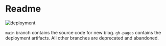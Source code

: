 # Readme

![deployment](https://github.com/umstek/umstek.github.io/workflows/prod-deploy/badge.svg)

`main` branch contains the source code for new blog. `gh-pages` contains the deployment artifacts. All other branches are deprecated and abandoned.
